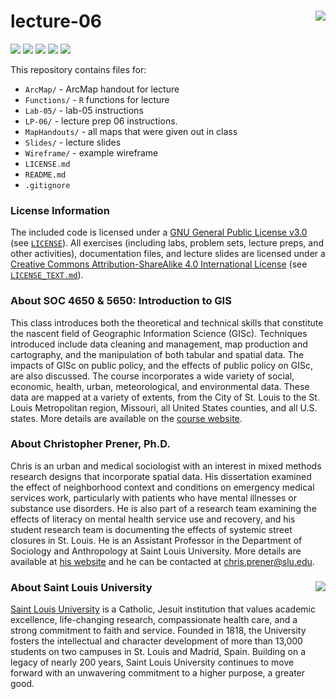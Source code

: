 lecture-06 <img src="https://slu-soc5650.github.io/images/logo.png" align="right" />
===========================================================
[![](https://img.shields.io/badge/semester-spring%202018-orange.svg)](https://github.com/slu-soc5650/lecture-06)
[![](https://img.shields.io/badge/release-lecture-orange.svg)](https://github.com/slu-soc5650/lecture-06)
[![](https://img.shields.io/github/release/slu-soc5650/lecture-06.svg?label=version)](https://github.com/slu-soc5650/lecture-06/releases)
[![](https://img.shields.io/github/last-commit/slu-soc5650/lecture-06.svg)](https://github.com/slu-soc5650/lecture-06/commits/master)
[![](https://img.shields.io/github/repo-size/slu-soc5650/lecture-06.svg)](https://github.com/slu-soc5650/lecture-06)

This repository contains files for:

-   `ArcMap/` - ArcMap handout for lecture
-   `Functions/` - `R` functions for lecture
-   `Lab-05/` - lab-05 instructions
-   `LP-06/` - lecture prep 06 instructions.
-   `MapHandouts/` - all maps that were given out in class
-   `Slides/` - lecture slides
-   `Wireframe/` - example wireframe
-   `LICENSE.md`
-   `README.md`
-   `.gitignore`

### License Information
The included code is licensed under a [GNU General Public License v3.0](https://www.gnu.org/licenses/gpl-3.0.en.html) (see [`LICENSE`](LICENSE)). All exercises (including labs, problem sets, lecture preps, and other activities), documentation files, and lecture slides are licensed under a [Creative Commons Attribution-ShareAlike 4.0 International License](https://creativecommons.org/licenses/by-sa/4.0/) (see [`LICENSE_TEXT.md`](LICENSE_TEXT.md)).

### About SOC 4650 & 5650: Introduction to GIS
This class introduces both the theoretical and technical skills that constitute the nascent field of Geographic Information Science (GISc). Techniques introduced include data cleaning and management, map production and cartography, and the manipulation of both tabular and spatial data. The impacts of GISc on public policy, and the effects of public policy on GISc, are also discussed. The course incorporates a wide variety of social, economic, health, urban, meteorological, and environmental data. These data are mapped at a variety of extents, from the City of St. Louis to the St. Louis Metropolitan region, Missouri, all United States counties, and all U.S. states. More details are available on the [course website](https://slu-soc5650.github.io).

### About Christopher Prener, Ph.D.
Chris is an urban and medical sociologist with an interest in mixed methods research designs that incorporate spatial data. His dissertation examined the effect of neighborhood context and conditions on emergency medical services work, particularly with patients who have mental illnesses or substance use disorders. He is also part of a research team examining the effects of literacy on mental health service use and recovery, and his student research team is documenting the effects of systemic street closures in St. Louis. He is an Assistant Professor in the Department of Sociology and Anthropology at Saint Louis University. More details are available at [his website](https://chris-prener.github.io) and he can be contacted at [chris.prener@slu.edu](mailto:chris.prener@slu.edu).

### About Saint Louis University <img src="https://slu-soc5650.github.io/images/sluLogo.png" align="right" />
[Saint Louis University](http://wwww.slu.edu) is a Catholic, Jesuit institution that values academic excellence, life-changing research, compassionate health care, and a strong commitment to faith and service. Founded in 1818, the University fosters the intellectual and character development of more than 13,000 students on two campuses in St. Louis and Madrid, Spain. Building on a legacy of nearly 200 years, Saint Louis University continues to move forward with an unwavering commitment to a higher purpose, a greater good.
